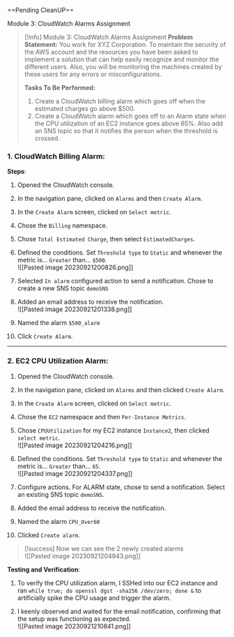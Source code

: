 ==Pending CleanUP==
 
Module 3: CloudWatch Alarms Assignment

> [!info] Module 3: CloudWatch Alarms Assignment
> **Problem Statement:** 
> You work for XYZ Corporation. To maintain the security of the AWS account and the resources you have been asked to implement a solution that can help easily recognize and monitor the different users. Also, you will be monitoring the machines created by these users for any errors or misconfigurations. 
> 
> **Tasks To Be Performed:** 
> 1. Create a CloudWatch billing alarm which goes off when the estimated charges go above $500. 
> 2. Create a CloudWatch alarm which goes off to an Alarm state when the CPU utilization of an EC2 instance goes above 65%. Also add an SNS topic so that it notifies the person when the threshold is crossed.

### 1. CloudWatch Billing Alarm:

**Steps**:

1. Opened the CloudWatch console.

2. In the navigation pane, clicked on `Alarms` and then `Create Alarm`.

3. In the `Create Alarm` screen, clicked on `Select metric`.

4. Chose the `Billing` namespace.

5. Chose `Total Estimated Charge`, then select `EstimatedCharges`.


6. Defined the conditions. Set `Threshold type` to `Static` and whenever the metric is... `Greater` than... `$500`.
<br>![[Pasted image 20230921200826.png]]

7. Selected `In alarm` configured action to send a notification. Chose to create a new SNS topic `demoSNS`

8. Added an email address to receive the notification.
<br>![[Pasted image 20230921201338.png]]
9. Named the alarm `$500_alarm`

10. Click `Create Alarm`.

---

### 2. EC2 CPU Utilization Alarm:

1. Opened the CloudWatch console.

2. In the navigation pane, clicked on `Alarms` and then clicked `Create Alarm`.

3. In the `Create Alarm` screen, clicked on `Select metric`.

4. Chose the `EC2` namespace and then `Per-Instance Metrics`.

5. Chose `CPUUtilization` for my EC2 instance `Instance2`, then clicked `select metric`.
<br>![[Pasted image 20230921204216.png]]
6. Defined the conditions. Set `Threshold type` to `Static` and whenever the metric is... `Greater` than... `65`.
 <br>![[Pasted image 20230921204337.png]]

7. Configure actions. For ALARM state, chose to send a notification. Select an existing SNS topic `demoSNS`.

8. Added the email address to receive the notification.

9. Named the alarm `CPU_Over60`

10. Clicked `Create alarm`.

> [!success] Now we can see the 2 newly created alarms
> <br>![[Pasted image 20230921204943.png]]


**Testing and Verification**:

1. To verify the CPU utilization alarm, I SSHed into our EC2 instance and ran `while true; do openssl dgst -sha256 /dev/zero; done &` to artificially spike the CPU usage and trigger the alarm.
  
2. I keenly observed and waited for the email notification, confirming that the setup was functioning as expected.
   <br>![[Pasted image 20230921210841.png]]
   